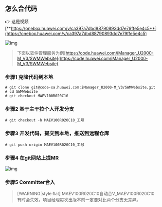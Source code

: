 
## 怎么合代码

:point_right: 这是视频[**https://onebox.huawei.com/v/ca397a7dbd88790893dd7e79ffe5e4c5**](https://onebox.huawei.com/v/ca397a7dbd88790893dd7e79ffe5e4c5)


![img](/img/mr-process.png)


>   下面以软件管理服务为例[https://code.huawei.com/iManager_U2000-M_V3/SWMWebsite](https://code.huawei.com/iManager_U2000-M_V3/SWMWebsite)

### 步骤1 克隆代码到本地
```
# git clone git@code-xa.huawei.com:iManager_U2000-M_V3/SWMWebsite.git
# cd SWMWebsite
# git checkout MAEV100R020C10
```

### 步骤2 基于主干拉个人开发分支
```
# git checkout -b MAEV100R020C10_工号

```

### 步骤3 开发代码，提交到本地，推送到远程仓库
```
# git push origin MAEV100R020C10_工号

```

### 步骤4 在git网站上提MR
![img](/img/MR.png)

### 步骤5 Committer合入
> [!WARNING|style:flat]
> MAEV100R020C10自动合V_MAEV100R020C10有时会失效，项目经理每次出版本前一定要对比两个分支无差异。



&nbsp;

<br>


